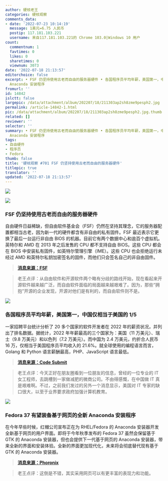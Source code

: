 ```yaml
---
author: 硬核老王
categories: 硬核观察
comments_data:
- date: '2022-07-23 10:14:19'
  message: 1美元=6.75 人民币
  postip: 117.181.103.221
  username: 来自117.181.103.221的 Chrome 103.0|Windows 10 用户
count:
  commentnum: 1
  favtimes: 0
  likes: 0
  sharetimes: 0
  viewnum: 3073
date: '2022-07-18 21:13:57'
editorchoice: false
excerpt: • FSF 仍坚持使用古老而自由的服务器硬件 • 各国程序员平均年薪，美国第一，中国仅相当于美国的 1/5 • Fedora 37 有望装备基于网页的全新
  Anaconda 安装程序
fromurl: ''
id: 14842
islctt: false
largepic: /data/attachment/album/202207/18/211303ap2sh8zme9pesph2.jpg
permalink: /article-14842-1.html
pic: /data/attachment/album/202207/18/211303ap2sh8zme9pesph2.jpg.thumb.jpg
related: []
reviewer: ''
selector: ''
summary: • FSF 仍坚持使用古老而自由的服务器硬件 • 各国程序员平均年薪，美国第一，中国仅相当于美国的 1/5 • Fedora 37 有望装备基于网页的全新
  Anaconda 安装程序
tags:
- 自由硬件
- 程序员
- Fedora
thumb: false
title: '硬核观察 #701 FSF 仍坚持使用古老而自由的服务器硬件'
titlepic: true
translator: ''
updated: '2022-07-18 21:13:57'
---
```


![](/data/attachment/album/202207/18/211303ap2sh8zme9pesph2.jpg)


![](/data/attachment/album/202207/18/211313z0m7utu8z81jy88e.jpg)


### FSF 仍坚持使用古老而自由的服务器硬件


自由硬件日益稀缺，但自由软件基金会（FSF）仍然在坚持其理念，它的服务器配置都相当古老，因为新一代的硬件都含有非自由的私有固件。FSF 最近表示它更换了最后一台运行非自由 BIOS 的机器。目前它有两个数据中心和逾百个虚拟机。英特尔和 AMD 在 2013 年之后发售的 CPU 都不支持自由 BIOS。这些 CPU 都会在 BIOS 中安装私有固件，如英特尔管理引擎（IME）。这些 CPU 也会拒绝运行未经过 AMD 和英特尔私钥加密签名的固件，而他们只会签名自己的非自由固件。



> 
> **[消息来源：FSF](https://www.fsf.org/blogs/sysadmin/closing-in-on-fully-free-bioses-with-the-fsf-tech-team)**
> 
> 
> 



> 
> 老王点评：从自由软件和开源软件两个略有分歧的路线开始，现在看起来开源软件越来越广泛，而自由软件面临的局面越来越艰难了。因为，那些“拥抱”开源的企业发现，开源对他们是有利的，而自由软件则不是。
> 
> 
> 


![](/data/attachment/album/202207/18/211322g7d1ctcjo9otadm1.jpg)


### 各国程序员平均年薪，美国第一，中国仅相当于美国的 1/5


一家招聘平台统计分析了 20 多个国家的软件开发者在 2022 年的薪资状况，并列出了排名数据。据统计，2022 年年薪最高的三个国家为：美国（11 万美元）、瑞士（9.8 万美元）和以色列（7.2 万美元）。而中国为 2.4 万美元，约折合人民币 16 万，仅相当于美国程序员平均收入的 21.6%。就全球使用的编程语言而言，Golang 和 Python 语言薪酬最高，PHP、JavaScript 语言最低。



> 
> **[消息来源：Code Submit](https://codesubmit.io/blog/software-engineer-salary-by-country/)**
> 
> 
> 



> 
> 老王点评：今天正好在朋友圈看到一位朋友的信息，曾经的一位专业的 IT 女工程师，去跳槽到一家做减肥的微商公司。不由得感慨，在中国做 IT 真是艰难啊。不过，之前我们发过的另外一个消息显示，美国对 IT 专家的缺口很大，以至于业界要求政府加强计算机教育。
> 
> 
> 


![](/data/attachment/album/202207/18/211335cpprbfl3ofpslfpf.jpg)


### Fedora 37 有望装备基于网页的全新 Anaconda 安装程序


在今年早些时候，红帽公司宣布正在为 RHEL/Fedora 的 Anaconda 安装器开发全新基于网页的用户界面。即将于今年秋季发布的 Fedora 37 虽然会保留基于 GTK 的 Anaconda 安装器，但也会提供下一代基于网页的 Anaconda 安装器，带来全新的界面和安装体验。全新的界面更加现代化，未来将会彻底替代现有基于 GTK 的 Anaconda 安装器。



> 
> **[消息来源：Phoronix](https://www.phoronix.com/scan.php?page=news_item&px=Fedora-37-WebUI-Install-Preview)**
> 
> 
> 



> 
> 老王点评：这倒是不错，其实采用网页可以有更丰富的表现力和功能。
> 
> 
>